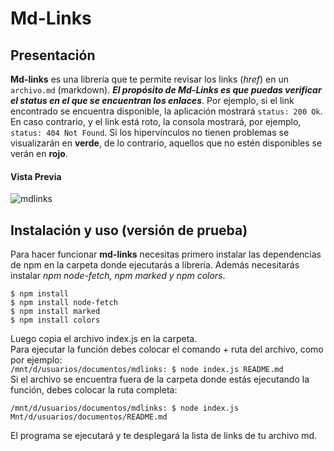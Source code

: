 # Md-Links

## Presentación

**Md-links** es una librería que te permite revisar los links (*href*) en un `archivo.md` (markdown). **_El propósito de Md-Links es que puedas verificar el status en el que se encuentran los enlaces_**. Por ejemplo, si el link encontrado se encuentra disponible, la aplicación mostrará `status: 200 Ok`. En caso contrario, y el link está roto, la consola mostrará, por ejemplo, `status: 404 Not Found`.
Si los hipervínculos no tienen problemas se visualizarán en **verde**, de lo contrario, aquellos que no estén disponibles se verán en **rojo**.

#### Vista Previa
![mdlinks](https://i.imgur.com/Dm8VQx2.png)


## Instalación y uso (versión de prueba)

Para hacer funcionar **md-links** necesitas primero instalar las dependencias de npm en la carpeta donde ejecutarás a librería. Además necesitarás instalar *npm node-fetch, npm marked y npm colors*.

`$ npm install`  
`$ npm install node-fetch`  
`$ npm install marked`  
`$ npm install colors`  

Luego copia el archivo index.js en la carpeta.  
Para ejecutar la función debes colocar el comando + ruta del archivo, como por ejemplo:  
`/mnt/d/usuarios/documentos/mdlinks: $ node index.js README.md`  
Si el archivo se encuentra fuera de la carpeta donde estás ejecutando la función, debes colocar la ruta completa:  

`/mnt/d/usuarios/documentos/mdlinks: $ node index.js Mnt/d/usuarios/documentos/README.md`  

El programa se ejecutará y te desplegará la lista de links de tu archivo md.  
